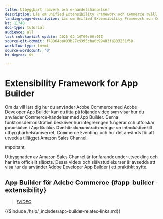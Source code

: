 ```yaml
---
title: Utbyggbart ramverk och e-handelshändelser
description: Läs om Unified Extensibility Framework och Commerce kväll
landing-page-description: Läs om Unified Extensibility Framework och Commerce kväll
kt: 11740
doc-type: tutorial
audience: all
last-substantial-update: 2023-02-16T00:00:00Z
source-git-commit: f78364ba093b27c9395cba0b99483fa803251f58
workflow-type: tm+mt
source-wordcount: '0'
ht-degree: 0%

---
```



# Extensibility Framework for App Builder

Om du vill lära dig hur du använder Adobe Commerce med Adobe Developer App Builder kan du titta på följande video som visar hur du använder Commerce-händelser med App Builder. Denna funktionsdemonstration beskriver hur integreringen fungerar och utforskar potentialen i App Builder. Den här demonstrationen ger en introduktion till utbyggbarhetsramverket, Commerce Eventing, och hur det används för att utveckla tillägget Amazon Sales Channel.

>[!IMPORTANT]
>
>Utbyggnaden av Amazon Sales Channel är fortfarande under utveckling och har inte officiellt släppts.  Dessa videor och självstudiekurser är avsedda att visa hur du använder Adobe Developer App Builder i ett praktiskt syfte.

## App Builder för Adobe Commerce {#app-builder-extensibility}

>[!VIDEO](https://video.tv.adobe.com/v/3413328)

{{$include /help/_includes/app-builder-related-links.md}}
